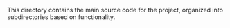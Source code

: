 This directory contains the main source code for the project, organized into subdirectories based on functionality.
